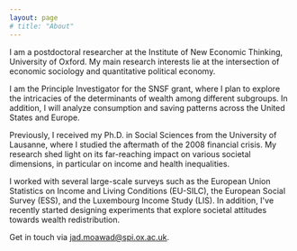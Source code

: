 ```yaml
---
layout: page
# title: "About"
---
```


I am a postdoctoral researcher at the Institute of New Economic Thinking, University of Oxford. My main research interests lie at the intersection of economic sociology and quantitative political economy.

I am the Principle Investigator for the SNSF grant, where I plan to explore the intricacies of the determinants of wealth among different subgroups. In addition, I will analyze consumption and saving patterns across the United States and Europe.

Previously, I received my Ph.D. in Social Sciences from the University of Lausanne, where I studied the aftermath of the 2008 financial crisis. My research shed light on its far-reaching impact on various societal dimensions, in particular on income and health inequalities.

I worked with several large-scale surveys such as the European Union Statistics on Income and Living Conditions (EU-SILC), the European Social Survey (ESS), and the Luxembourg Income Study (LIS). In addition, I've recently started designing experiments that explore societal attitudes towards wealth redistribution.

Get in touch via [jad.moawad@spi.ox.ac.uk](mailto:jad.moawad@spi.ox.ac.uk). 
